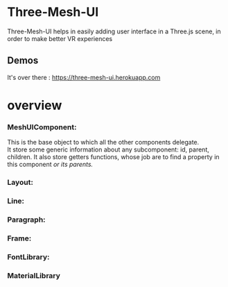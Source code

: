 # Three-Mesh-UI
Three-Mesh-UI helps in easily adding user interface in a Three.js scene, in order to make better VR experiences

## Demos
It's over there : https://three-mesh-ui.herokuapp.com

# overview

### MeshUIComponent:
This is the base object to which all the other components delegate.  
It store some generic information about any subcomponent: id, parent, children.
It also store getters functions, whose job are to find a property in this component *or its parents.*

### Layout:

### Line:

### Paragraph:

### Frame:

### FontLibrary:

### MaterialLibrary
